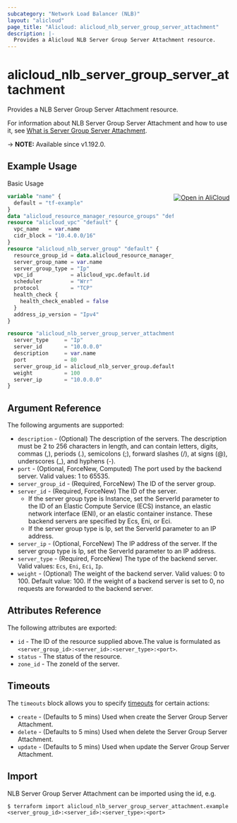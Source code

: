 ```yaml
---
subcategory: "Network Load Balancer (NLB)"
layout: "alicloud"
page_title: "Alicloud: alicloud_nlb_server_group_server_attachment"
description: |-
  Provides a Alicloud NLB Server Group Server Attachment resource.
---
```


# alicloud_nlb_server_group_server_attachment

Provides a NLB Server Group Server Attachment resource.

For information about NLB Server Group Server Attachment and how to use it, see [What is Server Group Server Attachment](https://www.alibabacloud.com/help/en/server-load-balancer/latest/addserverstoservergroup-nlb).

-> **NOTE:** Available since v1.192.0.

## Example Usage
<div class="oics-button" style="float: right;margin: 0 0 -40px 0;">
  <a href="https://api.aliyun.com/api-tools/terraform?resource=alicloud_nlb_server_group_server_attachment&exampleId=e1fabc3f-0e30-a00c-89cf-fab888d13fc0c7588957&activeTab=example&spm=docs.r.nlb_server_group_server_attachment.0.e1fabc3f0e" target="_blank">
    <img alt="Open in AliCloud" src="https://img.alicdn.com/imgextra/i1/O1CN01hjjqXv1uYUlY56FyX_!!6000000006049-55-tps-254-36.svg" style="max-height: 44px; margin: 32px auto; max-width: 100%;">
  </a>
</div>

Basic Usage

```terraform
variable "name" {
  default = "tf-example"
}
data "alicloud_resource_manager_resource_groups" "default" {}
resource "alicloud_vpc" "default" {
  vpc_name   = var.name
  cidr_block = "10.4.0.0/16"
}
resource "alicloud_nlb_server_group" "default" {
  resource_group_id = data.alicloud_resource_manager_resource_groups.default.ids.0
  server_group_name = var.name
  server_group_type = "Ip"
  vpc_id            = alicloud_vpc.default.id
  scheduler         = "Wrr"
  protocol          = "TCP"
  health_check {
    health_check_enabled = false
  }
  address_ip_version = "Ipv4"
}

resource "alicloud_nlb_server_group_server_attachment" "default" {
  server_type     = "Ip"
  server_id       = "10.0.0.0"
  description     = var.name
  port            = 80
  server_group_id = alicloud_nlb_server_group.default.id
  weight          = 100
  server_ip       = "10.0.0.0"
}
```

## Argument Reference

The following arguments are supported:
* `description` - (Optional) The description of the servers. The description must be 2 to 256 characters in length, and can contain letters, digits, commas (,), periods (.), semicolons (;), forward slashes (/), at signs (@), underscores (_), and hyphens (-).
* `port` - (Optional, ForceNew, Computed) The port used by the backend server. Valid values: 1 to 65535.
* `server_group_id` - (Required, ForceNew) The ID of the server group.
* `server_id` - (Required, ForceNew) The ID of the server.
  - If the server group type is Instance, set the ServerId parameter to the ID of an Elastic Compute Service (ECS) instance, an elastic network interface (ENI), or an elastic container instance. These backend servers are specified by Ecs, Eni, or Eci. 
  - If the server group type is Ip, set the ServerId parameter to an IP address.
* `server_ip` - (Optional, ForceNew) The IP address of the server. If the server group type is Ip, set the ServerId parameter to an IP address.
* `server_type` - (Required, ForceNew) The type of the backend server. Valid values: `Ecs`, `Eni`, `Eci`, `Ip`.
* `weight` - (Optional) The weight of the backend server. Valid values: 0 to 100. Default value: 100. If the weight of a backend server is set to 0, no requests are forwarded to the backend server.

## Attributes Reference

The following attributes are exported:
* `id` - The ID of the resource supplied above.The value is formulated as `<server_group_id>:<server_id>:<server_type>:<port>`.
* `status` - The status of the resource.
* `zone_id` - The zoneId of the server.

## Timeouts

The `timeouts` block allows you to specify [timeouts](https://www.terraform.io/docs/configuration-0-11/resources.html#timeouts) for certain actions:
* `create` - (Defaults to 5 mins) Used when create the Server Group Server Attachment.
* `delete` - (Defaults to 5 mins) Used when delete the Server Group Server Attachment.
* `update` - (Defaults to 5 mins) Used when update the Server Group Server Attachment.

## Import

NLB Server Group Server Attachment can be imported using the id, e.g.

```shell
$ terraform import alicloud_nlb_server_group_server_attachment.example <server_group_id>:<server_id>:<server_type>:<port>
```